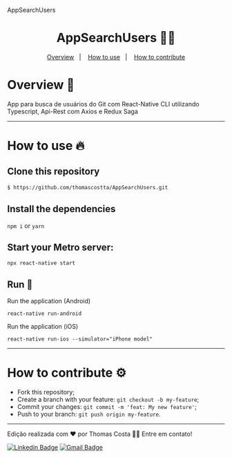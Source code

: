 AppSearchUsers
<h1 align="center">
  AppSearchUsers 👨‍💻
</h1>

<div align="center"></div>
  
<p align="center">
  <a href="#overview-book">Overview</a>&nbsp;&nbsp;&nbsp;|&nbsp;&nbsp;&nbsp;
  <a href="#how-to-use-fire">How to use</a>&nbsp;&nbsp;&nbsp;|&nbsp;&nbsp;&nbsp;
  <a href="#how-to-contribute-gear">How to contribute</a>
</p>

# Overview :book:
  App para busca de usuários do Git com React-Native CLI utilizando Typescript, Api-Rest com Axios e Redux Saga

---

# How to use :fire:

## Clone this repository
```bash
$ https://github.com/thomascostta/AppSearchUsers.git
```

## Install the dependencies
`npm i` or `yarn`

## Start your Metro server:
`npx react-native start`

## Run :iphone:
Run the application (Android)

`react-native run-android`

Run the application (iOS)

`react-native run-ios --simulator="iPhone model"`

---

# How to contribute :gear:
- Fork this repository;
- Create a branch with your feature: `git checkout -b my-feature`;
- Commit your changes: `git commit -m 'feat: My new feature'`;
- Push to your branch: `git push origin my-feature`.

---


Edição realizada com ❤️ por Thomas Costa 👋🏽 Entre em contato!

[![Linkedin Badge](https://img.shields.io/badge/-Thomas-blue?style=flat-square&logo=Linkedin&logoColor=white&link=https://www.linkedin.com/in/tgmarinho/)](https://www.linkedin.com/in/thomasjeffcosta/) 
[![Gmail Badge](https://img.shields.io/badge/-thomas.jeffcosta@gmail.com-c14438?style=flat-square&logo=Gmail&logoColor=white&link=mailto:thomas.jeffcosta@gmail.com)](mailto:thomas.jeffcosta@gmail.com)
